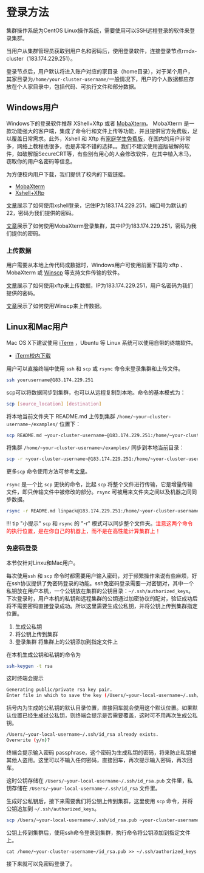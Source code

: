 # 登录方法

集群操作系统为CentOS Linux操作系统，需要使用可以SSH远程登录的软件来登录集群。

当用户从集群管理员获取到用户名和密码后，使用登录软件，连接登录节点rmdx-cluster（183.174.229.251）。

登录节点后，用户默认将进入账户对应的家目录（home目录），对于某个用户，其家目录为`/home/your-cluster-username/`一般情况下，用户的个人数据都应存放在个人家目录中，包括代码、可执行文件和部分数据。

## Windows用户

Windows下的登录软件推荐 XShell+Xftp 或者 [MobaXterm][4]。 MobaXterm 是一款功能强大的客户端，集成了命令行和文件上传等功能，并且提供官方免费版，足以覆盖日常需求。此外，Xshell 和 Xftp 有[家庭学生免费版][7]，在国内的用户非常多，网络上教程也很多，也是非常不错的选择。。我们不建议使用盗版破解的软件，如破解版SecureCRT等，有些别有用心的人会修改软件，在其中植入木马，窃取你的用户名密码等信息。

为方便校内用户下载，我们提供了校内的下载链接。

* [MobaXterm](files/MobaXterm_Portable_v11.1.zip)
* [Xshell+Xftp](files/Xshell+Xftp.zip)

[文章][8]展示了如何使用xshell登录，记住IP为183.174.229.251，端口号为默认的22，密码为我们提供的密码。

[文章][10]展示了如何使用MobaXterm登录集群，其中IP为183.174.229.251，密码为我们提供的密码。

### 上传数据

用户需要从本地上传代码或数据时，Windows用户可使用前面下载的 xftp 、MobaXterm 或 [Winscp][3] 等支持文件传输的软件。

[文章][9]展示了如何使用xftp来上传数据，IP为183.174.229.251，用户名密码为我们提供的密码。

[文章][2]展示了如何使用Winscp来上传数据。

## Linux和Mac用户

Mac OS X下建议使用 [iTerm][1] ，Ubuntu 等 Linux 系统可以使用自带的终端软件。

* [iTerm校内下载](files/iTerm2-3_2_7.zip)

用户可以直接终端中使用 `ssh` 和 `scp` 或 `rsync` 命令来登录集群和上传文件。

```bash
ssh yourusername@183.174.229.251
```

scp可以将数据同步到集群，也可以从远程复制到本地。命令的基本模式为：

```bash
scp [source_location] [destination]
```

将本地当前文件夹下 README.md 上传到集群 `/home/~your-cluster-username~/examples/` 位置下：

```bash
scp README.md ~your-cluster-username~@183.174.229.251:/home/~your-cluster-username~/examples/
```

将集群 `/home/~your-cluster-username~/examples/` 同步到本地当前目录：

```bash
scp -r ~your-cluster-username~@183.174.229.251:/home/~your-cluster-username~/examples/ ./
```

更多`scp` 命令使用方法可参考[文章][6]。

`rsync` 是一个比 `scp` 更快的命令，比起 `scp` 将整个文件进行传输，它是增量传输文件，即只传输文件中被修改的部分。`rsync` 可被用来文件夹之间以及机器之间同步数据。

```bash
rsync -r README.md linpack@183.174.229.251:/home/~your-cluster-username~/examples
```

!!! tip "小提示"
    `scp` 和 `rsync` 的 "-r" 模式可以同步整个文件夹。<font color=red >注意这两个命令的执行位置，是在你自己的机器上，而不是在高性能计算集群上！</font>

### 免密码登录

本节仅针对Linxu和Mac用户。

每次使用`ssh` 和 `scp` 命令时都需要用户输入密码，对于频繁操作来说有些麻烦，好在ssh协议提供了免密码登录的功能。ssh免密码登录需要一对密钥对，其中一个私钥放在用户本机，一个公钥放在集群的公钥目录：`~/.ssh/authorized_keys`。下次登录时，用户本机的私钥和远程集群的公钥通过加密协议的配对，验证成功后将不需要密码直接登录成功。所以这里需要生成公私钥，并将公钥上传到集群指定位置。

1. 生成公私钥
2. 将公钥上传到集群
3. 登录集群 将集群上的公钥添加到指定文件上

在本机生成公钥和私钥的命令为

```bash
ssh-keygen -t rsa
```

这时终端会提示

```bash
Generating public/private rsa key pair.
Enter file in which to save the key (/Users/~your-local-username~/.ssh/id_rsa):
```

括号内为生成的公私钥的默认目录位置，直接回车就会使用这个默认位置。如果默认位置已经生成过公私钥，则终端会提示是否需要覆盖，这时可不用再次生成公私钥。

```bash
/Users/~your-local-username~/.ssh/id_rsa already exists.
Overwrite (y/n)?
```

终端会提示输入密码 passphrase，这个密码为生成私钥的密码，将来防止私钥被其他人盗用。这里可以不输入任何密码，直接回车，再次提示输入密码，再次回车。

这时公钥存储在 `/Users/~your-local-username~/.ssh/id_rsa.pub` 文件里，私钥存储在 `/Users/~your-local-username~/.ssh/id_rsa` 文件里。

生成好公私钥后，接下来需要我们将公钥上传到集群，这里使用 `scp` 命令，并将公钥追加到 `~/.ssh/authorized_keys`。

```bash
scp /Users/~your-local-username~/.ssh/id_rsa.pub ~your-cluster-username~@183.174.229.251:/home/~your-cluster-username~/id_rsa.pub
```

公钥上传到集群后，使用ssh命令登录到集群，执行命令将公钥添加到指定文件上。

```
cat /home/~your-cluster-username~/id_rsa.pub >> ~/.ssh/authorized_keys
```

接下来就可以免密码登录了。

[0]: https://putty.org/
[1]: https://www.iterm2.com/
[2]: https://blog.csdn.net/ValDC_Morning/article/details/79051615
[3]: https://winscp.net/eng/index.php
[4]: https://mobaxterm.mobatek.net/
[5]: https://winscp.net/eng/docs/introduction
[6]: http://www.runoob.com/linux/linux-comm-scp.html
[7]: https://www.netsarang.com/zh/free-for-home-school/
[8]: https://jingyan.baidu.com/article/948f5924f63745d80ff5f9e1.html
[9]: https://jingyan.baidu.com/article/19192ad820877be53e5707e3.html
[10]: https://jingyan.baidu.com/article/86f4a73e98c37137d65269ce.html

